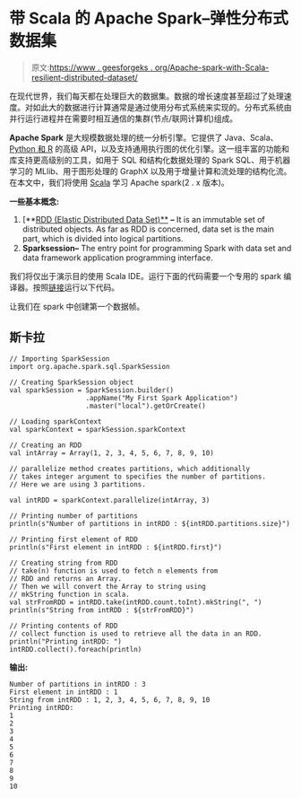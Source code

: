 # 带 Scala 的 Apache Spark–弹性分布式数据集

> 原文:[https://www . geesforgeks . org/Apache-spark-with-Scala-resilient-distributed-dataset/](https://www.geeksforgeeks.org/apache-spark-with-scala-resilient-distributed-dataset/)

在现代世界，我们每天都在处理巨大的数据集。数据的增长速度甚至超过了处理速度。对如此大的数据进行计算通常是通过使用分布式系统来实现的。分布式系统由并行运行进程并在需要时相互通信的集群(节点/联网计算机)组成。

**Apache Spark** 是大规模数据处理的统一分析引擎。它提供了 Java、Scala、 [Python 和 R](https://www.geeksforgeeks.org/r-vs-python-datascience/) 的高级 API，以及支持通用执行图的优化引擎。这一组丰富的功能和库支持更高级别的工具，如用于 SQL 和结构化数据处理的 Spark SQL、用于机器学习的 MLlib、用于图形处理的 GraphX 以及用于增量计算和流处理的结构化流。在本文中，我们将使用 [Scala](https://www.geeksforgeeks.org/scala-programming-language/) 学习 Apache spark(2 . x 版本)。

**一些基本概念:**

1.  [**[RDD (Elastic Distributed Data Set)**](https://www.geeksforgeeks.org/introduction-pyspark-distributed-computing-apache-spark/) **–** It is an immutable set of distributed objects. As far as RDD is concerned, data set is the main part, which is divided into logical partitions.
2.  **Sparksession–** The entry point for programming Spark with data set and data framework application programming interface.

我们将仅出于演示目的使用 Scala IDE。运行下面的代码需要一个专用的 spark 编译器。按照[链接](https://cloud.google.com/dataproc/docs/tutorials/spark-scala)运行以下代码。

让我们在 spark 中创建第一个数据帧。

## 斯卡拉

```
// Importing SparkSession
import org.apache.spark.sql.SparkSession

// Creating SparkSession object
val sparkSession = SparkSession.builder()
                   .appName("My First Spark Application")
                   .master("local").getOrCreate()

// Loading sparkContext
val sparkContext = sparkSession.sparkContext

// Creating an RDD
val intArray = Array(1, 2, 3, 4, 5, 6, 7, 8, 9, 10)

// parallelize method creates partitions, which additionally
// takes integer argument to specifies the number of partitions.
// Here we are using 3 partitions.

val intRDD = sparkContext.parallelize(intArray, 3)

// Printing number of partitions
println(s"Number of partitions in intRDD : ${intRDD.partitions.size}")

// Printing first element of RDD
println(s"First element in intRDD : ${intRDD.first}")

// Creating string from RDD
// take(n) function is used to fetch n elements from
// RDD and returns an Array.
// Then we will convert the Array to string using
// mkString function in scala.
val strFromRDD = intRDD.take(intRDD.count.toInt).mkString(", ")
println(s"String from intRDD : ${strFromRDD}")

// Printing contents of RDD
// collect function is used to retrieve all the data in an RDD.
println("Printing intRDD: ")
intRDD.collect().foreach(println)
```

**输出:**

```
Number of partitions in intRDD : 3
First element in intRDD : 1
String from intRDD : 1, 2, 3, 4, 5, 6, 7, 8, 9, 10
Printing intRDD: 
1
2
3
4
5
6
7
8
9
10
```